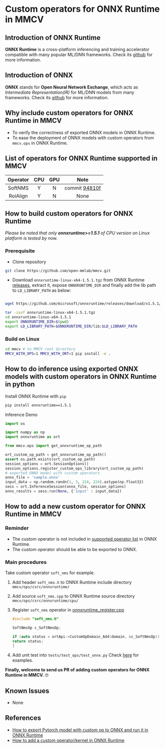 # Custom operators for ONNX Runtime in MMCV

## Introduction of ONNX Runtime

**ONNX Runtime** is a cross-platform inferencing and training accelerator compatible with many popular ML/DNN frameworks. Check its [github](https://github.com/microsoft/onnxruntime) for more information.

## Introduction of ONNX

**ONNX** stands for **Open Neural Network Exchange**, which acts as *Intermediate Representation(IR)* for ML/DNN models from many frameworks. Check its [github](https://github.com/onnx/onnx) for more information.

## Why include custom operators for ONNX Runtime in MMCV

- To verify the correctness of exported ONNX models in ONNX Runtime.
- To ease the deployment of ONNX models with custom operators from `mmcv.ops` in ONNX Runtime.

## List of operators for ONNX Runtime supported in MMCV

| Operator |  CPU  |  GPU  |                                                Note                                                 |
| :------: | :---: | :---: | :-------------------------------------------------------------------------------------------------: |
| SoftNMS  |   Y   |   N   | commit [94810f](https://github.com/open-mmlab/mmcv/commit/94810f2297871d0ea3ca650dcb2e842f5374d998) |
| RoiAlign |   Y   |   N   |                                                None                                                 |

## How to build custom operators for ONNX Runtime

*Please be noted that only **onnxruntime>=1.5.1** of CPU version on Linux platform is tested by now.*

### Prerequisite

- Clone repository

```bash
git clone https://github.com/open-mmlab/mmcv.git
```

- Download `onnxruntime-linux-x64-1.5.1.tgz` from ONNX Runtime [releases](https://github.com/microsoft/onnxruntime/releases/tag/v1.5.1), extract it, expose `ONNXRUNTIME_DIR` and finally add the lib path to `LD_LIBRARY_PATH` as below:

```bash

wget https://github.com/microsoft/onnxruntime/releases/download/v1.5.1/onnxruntime-linux-x64-1.5.1.tgz

tar -zxvf onnxruntime-linux-x64-1.5.1.tgz
cd onnxruntime-linux-x64-1.5.1
export ONNXRUNTIME_DIR=$(pwd)
export LD_LIBRARY_PATH=$ONNXRUNTIME_DIR/lib:$LD_LIBRARY_PATH
```

### Build on Linux

```bash
cd mmcv # to MMCV root directory
MMCV_WITH_OPS=1 MMCV_WITH_ORT=1 pip install -e .
```

## How to do inference using exported ONNX models with custom operators in ONNX Runtime in python

Install ONNX Runtime with `pip`

```bash
pip install onnxruntime==1.5.1
```

Inference Demo

```python
import os

import numpy as np
import onnxruntime as ort

from mmcv.ops import get_onnxruntime_op_path

ort_custom_op_path = get_onnxruntime_op_path()
assert os.path.exists(ort_custom_op_path)
session_options = ort.SessionOptions()
session_options.register_custom_ops_library(ort_custom_op_path)
# exported ONNX model with custom operators
onnx_file = 'sample.onnx'
input_data = np.random.randn(1, 3, 224, 224).astype(np.float32)
sess = ort.InferenceSession(onnx_file, session_options)
onnx_results = sess.run(None, {'input' : input_data})
```

## How to add a new custom operator for ONNX Runtime in MMCV

### Reminder

- The custom operator is not included in [supported operator list](https://github.com/microsoft/onnxruntime/blob/master/docs/OperatorKernels.md) in ONNX Runtime.
- The custom operator should be able to be exported to ONNX.

### Main procedures

Take custom operator `soft_nms` for example.

1. Add header `soft_nms.h` to ONNX Runtime include directory `mmcv/ops/csrc/onnxruntime/`
2. Add source `soft_nms.cpp` to ONNX Runtime source directory `mmcv/ops/csrc/onnxruntime/cpu/`
3. Register `soft_nms` operator in [onnxruntime_register.cpp](../mmcv/ops/csrc/onnxruntime/cpu/onnxruntime_register.cpp)

    ```c++
    #include "soft_nms.h"

    SoftNmsOp c_SoftNmsOp;

    if (auto status = ortApi->CustomOpDomain_Add(domain, &c_SoftNmsOp)) {
    return status;
    }
    ```

4. Add unit test into `tests/test_ops/test_onnx.py`
   Check [here](../tests/test_ops/test_onnx.py) for examples.

**Finally, welcome to send us PR of adding custom operators for ONNX Runtime in MMCV.** :nerd_face:

## Known Issues

- None

## References

- [How to export Pytorch model with custom op to ONNX and run it in ONNX Runtime](https://github.com/onnx/tutorials/blob/master/PyTorchCustomOperator/README.md)
- [How to add a custom operator/kernel in ONNX Runtime](https://github.com/microsoft/onnxruntime/blob/master/docs/AddingCustomOp.md)
